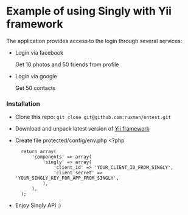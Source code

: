 

Example of using Singly with Yii framework
======

The application provides access to the login through several services:

*	Login via facebook

	Get 10 photos and 50 friends from profile

*	Login via google

	Get 50 contacts

### Installation


* Clone this repo: `git clone git@github.com:ruxman/ontest.git`
* Download and unpack latest version of [Yii framework](http://yiiframework.com/)
* Create file protected/config/env.php
		<?php

		return array(
		    'components' => array( 
		    	'singly' => array(
					'client_id' => 'YOUR_CLIENT_ID_FROM_SINGLY',
					'client_secret' => 'YOUR_SINGLY_KEY_FOR_APP_FROM_SINGLY',
		    	),
		    ),
		);
	
* Enjoy Singly API :)
